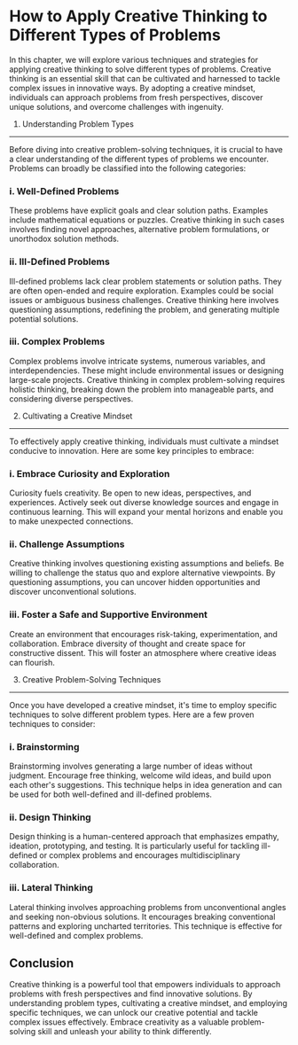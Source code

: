 How to Apply Creative Thinking to Different Types of Problems
======================================================================

In this chapter, we will explore various techniques and strategies for applying creative thinking to solve different types of problems. Creative thinking is an essential skill that can be cultivated and harnessed to tackle complex issues in innovative ways. By adopting a creative mindset, individuals can approach problems from fresh perspectives, discover unique solutions, and overcome challenges with ingenuity.

1. Understanding Problem Types
------------------------------

Before diving into creative problem-solving techniques, it is crucial to have a clear understanding of the different types of problems we encounter. Problems can broadly be classified into the following categories:

### i. Well-Defined Problems

These problems have explicit goals and clear solution paths. Examples include mathematical equations or puzzles. Creative thinking in such cases involves finding novel approaches, alternative problem formulations, or unorthodox solution methods.

### ii. Ill-Defined Problems

Ill-defined problems lack clear problem statements or solution paths. They are often open-ended and require exploration. Examples could be social issues or ambiguous business challenges. Creative thinking here involves questioning assumptions, redefining the problem, and generating multiple potential solutions.

### iii. Complex Problems

Complex problems involve intricate systems, numerous variables, and interdependencies. These might include environmental issues or designing large-scale projects. Creative thinking in complex problem-solving requires holistic thinking, breaking down the problem into manageable parts, and considering diverse perspectives.

2. Cultivating a Creative Mindset
---------------------------------

To effectively apply creative thinking, individuals must cultivate a mindset conducive to innovation. Here are some key principles to embrace:

### i. Embrace Curiosity and Exploration

Curiosity fuels creativity. Be open to new ideas, perspectives, and experiences. Actively seek out diverse knowledge sources and engage in continuous learning. This will expand your mental horizons and enable you to make unexpected connections.

### ii. Challenge Assumptions

Creative thinking involves questioning existing assumptions and beliefs. Be willing to challenge the status quo and explore alternative viewpoints. By questioning assumptions, you can uncover hidden opportunities and discover unconventional solutions.

### iii. Foster a Safe and Supportive Environment

Create an environment that encourages risk-taking, experimentation, and collaboration. Embrace diversity of thought and create space for constructive dissent. This will foster an atmosphere where creative ideas can flourish.

3. Creative Problem-Solving Techniques
--------------------------------------

Once you have developed a creative mindset, it's time to employ specific techniques to solve different problem types. Here are a few proven techniques to consider:

### i. Brainstorming

Brainstorming involves generating a large number of ideas without judgment. Encourage free thinking, welcome wild ideas, and build upon each other's suggestions. This technique helps in idea generation and can be used for both well-defined and ill-defined problems.

### ii. Design Thinking

Design thinking is a human-centered approach that emphasizes empathy, ideation, prototyping, and testing. It is particularly useful for tackling ill-defined or complex problems and encourages multidisciplinary collaboration.

### iii. Lateral Thinking

Lateral thinking involves approaching problems from unconventional angles and seeking non-obvious solutions. It encourages breaking conventional patterns and exploring uncharted territories. This technique is effective for well-defined and complex problems.

Conclusion
----------

Creative thinking is a powerful tool that empowers individuals to approach problems with fresh perspectives and find innovative solutions. By understanding problem types, cultivating a creative mindset, and employing specific techniques, we can unlock our creative potential and tackle complex issues effectively. Embrace creativity as a valuable problem-solving skill and unleash your ability to think differently.
